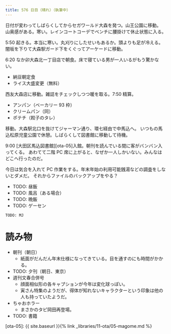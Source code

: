 ```yaml
---
title: 576 日目（晴れ）（執筆中）
---
```


日付が変わってしばらくしてからセガワールド大森を発つ。山王公園に移動。
山奥感がある。寒い。レインコートコーデでベンチに腰掛けて休止状態に入る。

5:50 起きる。本当に寒い。丸刈りにしたせいもあるか。頭よりも足が冷える。
闇坂を下りて大森駅ガード下をくぐってアーケードに移動。

6:20 なか卯大森北一丁目店で朝食。床で寝ている男が一人いるがもう驚かない。
* 納豆朝定食
* ライス大盛変更（無料）

西友大森店に移動。雑誌をチェックしつつ暖を取る。7:50 精算。
* アンパン（ベーカリー 93 枠）
* クリームパン（同）
* ポテチ（餃子のタレ）

移動。大森駅北口を抜けてジャーマン通り、環七経由で中馬込へ。
いつもの馬込松原児童公園で休憩。しばらくして図書館に移動して待機。

9:00 [大田区馬込図書館][ota-05]入館。朝刊を読んでいる間に客がバンバン入ってくる。
あわてて二階 PC 席に上がると、なぜか一人しかいない。みんなはどこへ行ったのだ。

今日は気合を入れて PC 作業をする。年末年始の利用可能銭湯などの調査をしないとダメだ。
それからファイルのバックアップをやる？

* TODO: 昼飯
* TODO: 風呂（ある場合）
* TODO: 晩飯
* TODO: ゲーセン

```text
TODO: MJ
```

# 読み物

* 朝刊（朝日）
  * 紙面がだんだん年末仕様になってきている。目を通すのにも時間がかかる。
* TODO: 夕刊（朝日、東京）
* 週刊文春合併号
  * 顔面相似形の各キャプションが今年は変化球っぽい。
  * 寅さん特集のようだが、得体が知れないキャラクターという印象は他の人も持っていたようだ。
* ちゃおホラー
  * まさかのタピ岡田再登場。
* TODO: 書籍

[ota-05]: {{ site.baseurl }}{% link _libraries/11-ota/05-magome.md %}
